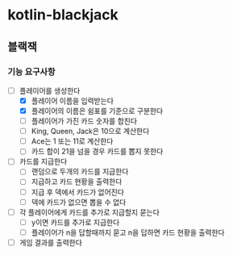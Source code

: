 # kotlin-blackjack

## 블랙잭

### 기능 요구사항

- [ ] 플레이어를 생성한다
    - [x] 플레이어 이름을 입력받는다
    - [x] 플레이어의 이름은 쉼표를 기준으로 구분한다
    - [ ] 플레이어가 가진 카드 숫자를 합친다
    - [ ] King, Queen, Jack은 10으로 계산한다
    - [ ] Ace는 1 또는 11로 계산한다
    - [ ] 카드 합이 21을 넘을 경우 카드를 뽑지 못한다
- [ ] 카드를 지급한다
    - [ ] 랜덤으로 두개의 카드를 지급한다
    - [ ] 지급하고 카드 현황을 출력한다
    - [ ] 지급 후 덱에서 카드가 없어진다
    - [ ] 덱에 카드가 없으면 뽑을 수 없다
- [ ] 각 플레이어에게 카드를 추가로 지급할지 묻는다
    - [ ] y이면 카드를 추가로 지급한다
    - [ ] 플레이어가 n을 답할때까지 묻고 n을 답하면 카드 현황을 출력한다
- [ ] 게임 결과를 출력한다
